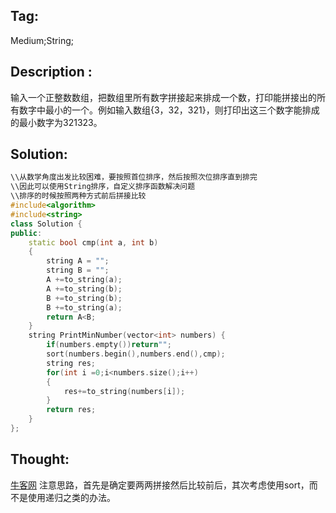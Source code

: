 ## Tag:
Medium;String;
## Description :
输入一个正整数数组，把数组里所有数字拼接起来排成一个数，打印能拼接出的所有数字中最小的一个。例如输入数组{3，32，321}，则打印出这三个数字能排成的最小数字为321323。

## Solution:
```C++
\\从数学角度出发比较困难，要按照首位排序，然后按照次位排序直到排完
\\因此可以使用String排序，自定义排序函数解决问题
\\排序的时候按照两种方式前后拼接比较
#include<algorithm>
#include<string>
class Solution {
public:
    static bool cmp(int a, int b)
    {
        string A = "";
        string B = "";
        A +=to_string(a);
        A +=to_string(b);
        B +=to_string(b);
        B +=to_string(a);
        return A<B;
    }
    string PrintMinNumber(vector<int> numbers) {
        if(numbers.empty())return"";
        sort(numbers.begin(),numbers.end(),cmp);
        string res;
        for(int i =0;i<numbers.size();i++)
        {
            res+=to_string(numbers[i]);
        }
        return res;
    }
};
```
## Thought:
[牛客网](https://www.nowcoder.com/questionTerminal/8fecd3f8ba334add803bf2a06af1b993?f=discussion)
注意思路，首先是确定要两两拼接然后比较前后，其次考虑使用sort，而不是使用递归之类的办法。
